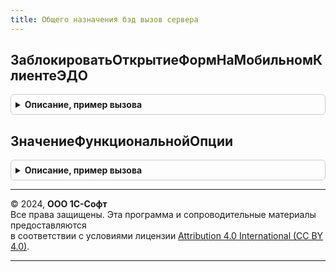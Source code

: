 ```yaml
---
title: Общего назначения бэд вызов сервера
---
```



## ЗаблокироватьОткрытиеФормНаМобильномКлиентеЭДО
<details style="margin: 1em 0; padding: 0.5em; border: 1px solid #ccc; border-radius: 6px;">

<summary style="font-weight: bold; cursor: pointer;">Описание, пример вызова</summary>

```bsl

// Вызывается из подписки на событие ЗаблокироватьОткрытиеФормНаМобильномКлиентеЭДО.
// Блокирует открытие любых неадаптированных форм на мобильном клиенте.
//
Процедура ЗаблокироватьОткрытиеФормНаМобильномКлиентеЭДО( Экспорт
```

Пример вызова
```bsl
ОбщегоНазначенияБЭДВызовСервера.ЗаблокироватьОткрытиеФормНаМобильномКлиентеЭДО();
```
</details>

## ЗначениеФункциональнойОпции
<details style="margin: 1em 0; padding: 0.5em; border: 1px solid #ccc; border-radius: 6px;">

<summary style="font-weight: bold; cursor: pointer;">Описание, пример вызова</summary>

```bsl

// См. ОбщегоНазначенияБЭД.ЗначениеФункциональнойОпции
Функция ЗначениеФункциональнойОпции(НаименованиеФО) Экспорт
```

Пример вызова
```bsl
Результат = ОбщегоНазначенияБЭДВызовСервера.ЗначениеФункциональнойОпции(НаименованиеФО) 
```
</details>

---

© 2024, **ООО 1С-Софт**  
Все права защищены. Эта программа и сопроводительные материалы предоставляются  
в соответствии с условиями лицензии [Attribution 4.0 International (CC BY 4.0)](https://creativecommons.org/licenses/by/4.0/legalcode).

---

